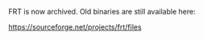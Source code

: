 FRT is now archived. Old binaries are still available here:

<https://sourceforge.net/projects/frt/files>
